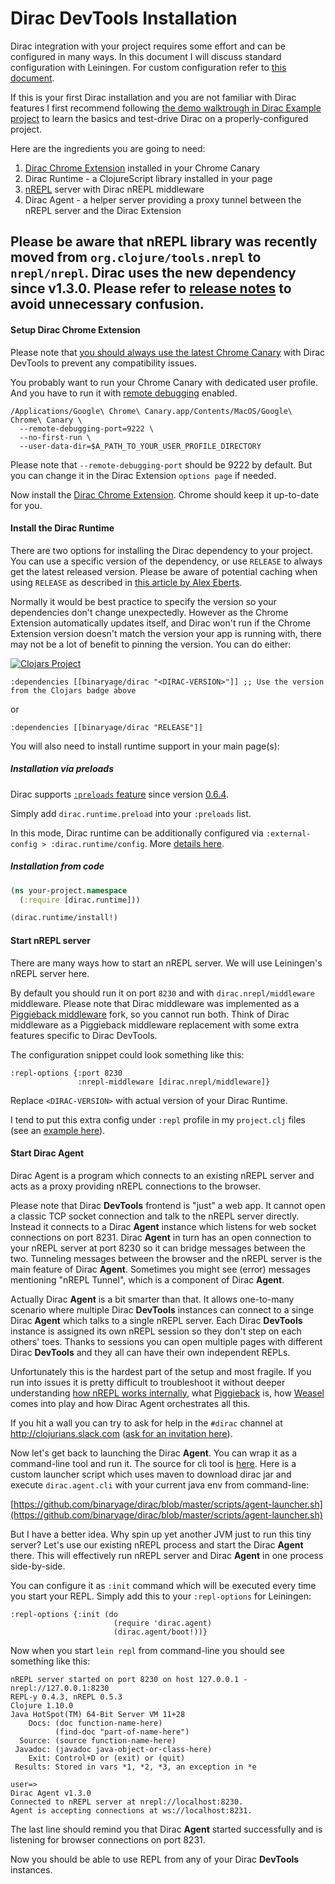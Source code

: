 # Dirac DevTools Installation

Dirac integration with your project requires some effort and can be configured in many ways.
In this document I will discuss standard configuration with Leiningen. For custom configuration refer to [this document](configuration.md).

If this is your first Dirac installation and you are not familiar with Dirac features
I first recommend following [the demo walktrough in Dirac Example project](https://github.com/binaryage/dirac-sample) to learn
the basics and test-drive Dirac on a properly-configured project.

Here are the ingredients you are going to need:

1. [Dirac Chrome Extension](https://chrome.google.com/webstore/detail/dirac-devtools/kbkdngfljkchidcjpnfcgcokkbhlkogi) installed in your Chrome Canary
1. Dirac Runtime - a ClojureScript library installed in your page
1. [nREPL](https://github.com/nrepl/nrepl) server with Dirac nREPL middleware
1. Dirac Agent - a helper server providing a proxy tunnel between the nREPL server and the Dirac Extension

## Please be aware that nREPL library was recently moved from `org.clojure/tools.nrepl` to `nrepl/nrepl`. Dirac uses the new dependency since v1.3.0. Please refer to [release notes](https://github.com/binaryage/dirac/releases/tag/v1.3.0) to avoid unnecessary confusion.

#### Setup Dirac Chrome Extension

Please note that [you should always use the latest Chrome Canary](faq.md#why-should-i-use-recent-chrome-canary-with-dirac-devtools) with Dirac DevTools to prevent any compatibility issues.

You probably want to run your Chrome Canary with dedicated user profile. And you have to run it with [remote debugging](https://developer.chrome.com/devtools/docs/debugger-protocol) enabled.

    /Applications/Google\ Chrome\ Canary.app/Contents/MacOS/Google\ Chrome\ Canary \
      --remote-debugging-port=9222 \
      --no-first-run \
      --user-data-dir=$A_PATH_TO_YOUR_USER_PROFILE_DIRECTORY

Please note that `--remote-debugging-port` should be 9222 by default. But you can change it in the Dirac Extension `options page` if needed.

Now install the [Dirac Chrome Extension](https://chrome.google.com/webstore/detail/dirac-devtools/kbkdngfljkchidcjpnfcgcokkbhlkogi). Chrome should keep it up-to-date for you.

#### Install the Dirac Runtime

There are two options for installing the Dirac dependency to your project. You can use a specific version of the dependency, or use `RELEASE` to always get the latest released version. 
Please be aware of potential caching when using `RELEASE` as described in [this article by Alex Eberts](https://www.alexeberts.com/updating-release-dependencies-in-clojurescript). 

Normally it would be best practice to specify the version so your dependencies don't change unexpectedly. 
However as the Chrome Extension automatically updates itself, and Dirac won't run if the Chrome Extension version doesn't match the 
version your app is running with, there may not be a lot of benefit to pinning the version. You can do either:

[![Clojars Project](https://img.shields.io/clojars/v/binaryage/dirac.svg)](https://clojars.org/binaryage/dirac)

    :dependencies [[binaryage/dirac "<DIRAC-VERSION>"]] ;; Use the version from the Clojars badge above

or

    :dependencies [[binaryage/dirac "RELEASE"]]

You will also need to install runtime support in your main page(s):

##### Installation via preloads

Dirac supports [`:preloads` feature](https://github.com/clojure/clojurescript/wiki/Compiler-Options#preloads) since version [0.6.4](https://github.com/binaryage/dirac/releases/tag/v0.6.4).

Simply add `dirac.runtime.preload` into your `:preloads` list.

In this mode, Dirac runtime can be additionally configured via `:external-config > :dirac.runtime/config`. More [details here](https://github.com/binaryage/dirac/blob/master/docs/configuration.md#dirac-runtime---page-specific-configuration).

##### Installation from code

```clojure
(ns your-project.namespace
  (:require [dirac.runtime]))

(dirac.runtime/install!)
```

#### Start nREPL server

There are many ways how to start an nREPL server. We will use Leiningen's nREPL server here.

By default you should run it on port `8230` and with `dirac.nrepl/middleware` middleware. Please note that Dirac middleware
was implemented as a [Piggieback middleware](https://github.com/nrepl/piggieback) fork, so you cannot run both.
Think of Dirac middleware as a Piggieback middleware replacement with some extra features specific to Dirac DevTools.

The configuration snippet could look something like this:

    :repl-options {:port 8230
                   :nrepl-middleware [dirac.nrepl/middleware]}

Replace `<DIRAC-VERSION>` with actual version of your Dirac Runtime.

I tend to put this extra config under `:repl` profile in my `project.clj` files
(see an [example here](https://github.com/binaryage/dirac-sample/blob/master/project.clj)).

#### Start Dirac Agent

Dirac Agent is a program which connects to an existing nREPL server and acts as a proxy providing nREPL connections to the browser.

Please note that Dirac **DevTools** frontend is "just" a web app. It cannot open a classic TCP socket connection and talk to the nREPL server directly.
Instead it connects to a Dirac **Agent** instance which listens for web socket connections on port 8231. Dirac **Agent** in turn has an open connection
to your nREPL server at port 8230 so it can bridge messages between the two. Tunneling messages between
the browser and the nREPL server is the main feature of Dirac **Agent**. Sometimes you might see (error) messages mentioning "nREPL Tunnel",
which is a component of Dirac **Agent**.

Actually Dirac **Agent** is a bit smarter than that. It allows one-to-many scenario where multiple Dirac **DevTools** instances
can connect to a singe Dirac **Agent** which talks to a single nREPL server. Each Dirac **DevTools** instance is assigned its own nREPL session
so they don't step on each others' toes. Thanks to sessions you can open multiple pages with different Dirac **DevTools** and
they all can have their own independent REPLs.

Unfortunately this is the hardest part of the setup and most fragile.
If you run into issues it is pretty difficult to troubleshoot it without deeper understanding
[how nREPL works internally](https://github.com/nrepl/nrepl), what [Piggieback](https://github.com/nrepl/piggieback) is,
how [Weasel](https://github.com/tomjakubowski/weasel) comes into play and how Dirac Agent orchestrates all this.

If you hit a wall you can try to ask for help in the `#dirac` channel at http://clojurians.slack.com ([ask for an invitation here](http://clojurians.net/)).

Now let's get back to launching the Dirac **Agent**. You can wrap it as a command-line tool and run it. The source for cli tool is [here](https://github.com/binaryage/dirac/blob/master/src/agent/dirac/agent_cli.clj).
Here is a custom launcher script which uses maven to download dirac jar and execute `dirac.agent.cli` with your current java env from command-line:

[https://github.com/binaryage/dirac/blob/master/scripts/agent-launcher.sh](https://github.com/binaryage/dirac/blob/master/scripts/agent-launcher.sh)

But I have a better idea. Why spin up yet another JVM just to run this tiny server? Let's use our existing nREPL process
and start the Dirac **Agent** there. This will effectively run nREPL server and Dirac **Agent** in one process side-by-side.

You can configure it as `:init` command which will be executed every time you start your REPL. Simply add this to your
`:repl-options` for Leiningen:

    :repl-options {:init (do
                           (require 'dirac.agent)
                           (dirac.agent/boot!))}

Now when you start `lein repl` from command-line you should see something like this:

    nREPL server started on port 8230 on host 127.0.0.1 - nrepl://127.0.0.1:8230
    REPL-y 0.4.3, nREPL 0.5.3
    Clojure 1.10.0
    Java HotSpot(TM) 64-Bit Server VM 11+28
        Docs: (doc function-name-here)
              (find-doc "part-of-name-here")
      Source: (source function-name-here)
     Javadoc: (javadoc java-object-or-class-here)
        Exit: Control+D or (exit) or (quit)
     Results: Stored in vars *1, *2, *3, an exception in *e
    
    user=>
    Dirac Agent v1.3.0
    Connected to nREPL server at nrepl://localhost:8230.
    Agent is accepting connections at ws://localhost:8231.

The last line should remind you that Dirac **Agent** started successfully and is listening for browser connections on port 8231.

Now you should be able to use REPL from any of your Dirac **DevTools** instances.

